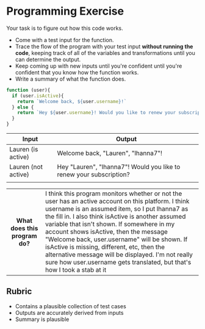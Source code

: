 # Programming Exercise

Your task is to figure out how this code works.

* Come with a test input for the function.
* Trace the flow of the program with your test input **without running the code**, keeping track of all of the variables and transformations until you can determine the output.
* Keep coming up with new inputs until you're confident until you're confident that you know how the function works.
* Write a summary of what the function does.

```js
function (user){
  if (user.isActive){
    return `Welcome back, ${user.username}!`
  } else {
    return `Hey ${user.username}! Would you like to renew your subscription?`
  }
}
```

| Input | Output |
| ----- | ------ |
|  Lauren (is active)     |  Welcome back, "Lauren", "lhanna7"!      | 
|  Lauren (not active)     |    Hey "Lauren", "lhanna7"! Would you like to renew your subscription?    | 
|       |        | 

<table>
  <tr>
    <th>What does this program do?</th>
    <td>I think this program monitors whether or not the user has an active account on this platform. I think username is an assumed item, so I put lhanna7 as the fill in. I also think isActive is another assumed variable that isn't shown. If somewhere in my account shows isActive, then the message "Welcome back, user.username" will be shown. If isActive is missing, different, etc, then the alternative message will be displayed. I'm not really sure how user.username gets translated, but that's how I took a stab at it </td>
  </tr>
</table>

## Rubric

* Contains a plausible collection of test cases
* Outputs are accurately derived from inputs
* Summary is plausible
